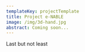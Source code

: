 ```yaml
---
templateKey: projectTemplate
title: Project e-NABLE
image: /img/3d-hand.jpg
abstract: Coming soon...
---
```

Last but not least
